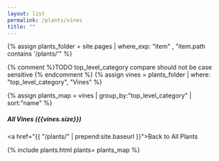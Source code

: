 ```yaml
---
layout: list                                                            
permalink: /plants/vines
title: ""
---
```


{% assign plants_folder = site.pages | where_exp: "item" , "item.path contains '/plants/'" %}

{% comment %}TODO top_level_category compare should not be case sensitive {% endcomment %}
{% assign vines = plants_folder | where: "top_level_category", "Vines" %}

{% assign plants_map = vines | group_by:"top_level_category" | sort:"name" %}

<h5>All Vines ({{vines.size}})</h5>

<a href="{{ "/plants/" | prepend:site.baseurl }}">Back to All Plants</a>
	
{% include plants.html 
	plants= plants_map 
%}


